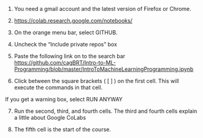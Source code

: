 1. You need a gmail account and the latest version of Firefox or Chrome.
2. https://colab.research.google.com/notebooks/
3. On the orange menu bar, select GITHUB. 
4. Uncheck the “Include private repos” box
5. Paste the following link on to the search bar
https://github.com/cagBRT/Intro-to-ML-Programming/blob/master/IntroToMachineLearningProgramming.ipynb

6. Click between the square brackets ( [  ] ) on the first cell. This will execute the commands in that cell. 

If you get a warning box, select RUN ANYWAY

7. Run the second, third, and fourth cells. 
The third and fourth cells explain a little about Google CoLabs

8. The fifth cell is the start of the course. 





